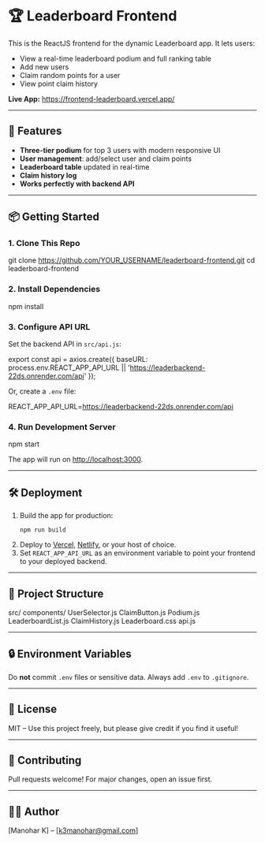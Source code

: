 # 🏆 Leaderboard Frontend

This is the ReactJS frontend for the dynamic Leaderboard app. It lets users:
- View a real-time leaderboard podium and full ranking table
- Add new users
- Claim random points for a user
- View point claim history

**Live App:** https://frontend-leaderboard.vercel.app/

---

## 🚀 Features

- **Three-tier podium** for top 3 users with modern responsive UI
- **User management**: add/select user and claim points
- **Leaderboard table** updated in real-time
- **Claim history log**
- **Works perfectly with backend API**

---

## 📦 Getting Started

### 1. Clone This Repo

git clone https://github.com/YOUR_USERNAME/leaderboard-frontend.git
cd leaderboard-frontend

### 2. Install Dependencies

npm install


### 3. Configure API URL

Set the backend API in `src/api.js`:

export const api = axios.create({
baseURL: process.env.REACT_APP_API_URL || 'https://leaderbackend-22ds.onrender.com/api'
});

Or, create a `.env` file:

REACT_APP_API_URL=https://leaderbackend-22ds.onrender.com/api

### 4. Run Development Server

npm start

The app will run on [http://localhost:3000](http://localhost:3000).

---

## 🛠️ Deployment

1. Build the app for production:
    ```
    npm run build
    ```
2. Deploy to [Vercel](https://vercel.com/), [Netlify](https://netlify.com/), or your host of choice.
3. Set `REACT_APP_API_URL` as an environment variable to point your frontend to your deployed backend.

---

## 📂 Project Structure

src/
components/
UserSelector.js
ClaimButton.js
Podium.js
LeaderboardList.js
ClaimHistory.js
Leaderboard.css
api.js


---

## 🔒 Environment Variables

Do **not** commit `.env` files or sensitive data. Always add `.env` to `.gitignore`.

---

## 📝 License

MIT – Use this project freely, but please give credit if you find it useful!

---

## 🤝 Contributing

Pull requests welcome! For major changes, open an issue first.

---

## 🧑‍💻 Author

[Manohar K] – [k3manohar@gmail.com]

